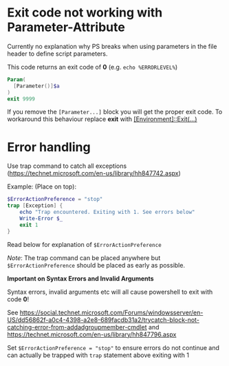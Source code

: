 Exit code not working with Parameter-Attribute
========
Currently no explanation why PS breaks when using parameters in the file header to define script parameters.

This code returns an exit code of **0** (e.g. `echo %ERRORLEVEL%`)

```powershell
Param(
  [Parameter()]$a
)
exit 9999
```

If you remove the `[Parameter...]` block you will get the proper exit code.
To workaround this behaviour replace **exit** with [[Environment]::Exit(...)](https://msdn.microsoft.com/de-de/library/system.environment.exit(v=vs.110).aspx)

Error handling 
========

Use trap command to catch all exceptions (https://technet.microsoft.com/en-us/library/hh847742.aspx)

Example: (Place on top):

```powershell
$ErrorActionPreference = "stop"
trap [Exception] {
    echo "Trap encountered. Exiting with 1. See errors below"
    Write-Error $_
    exit 1
}
```

Read below for explanation of ```$ErrorActionPreference```

*Note*: The trap command can be placed anywhere but ```$ErrorActionPreference``` should be placed as early as possible.

**Important on Syntax Errors and Invalid Arguments**

Syntax errors, invalid arguments etc will all cause powershell to exit with code **0**!

See https://social.technet.microsoft.com/Forums/windowsserver/en-US/dd56862f-a0c4-4398-a2e8-689facdb31a2/trycatch-block-not-catching-error-from-addadgroupmember-cmdlet and https://technet.microsoft.com/en-us/library/hh847796.aspx

Set ```$ErrorActionPreference = "stop"``` to ensure errors do not continue and can actually be trapped with ```trap``` statement above exiting with 1
